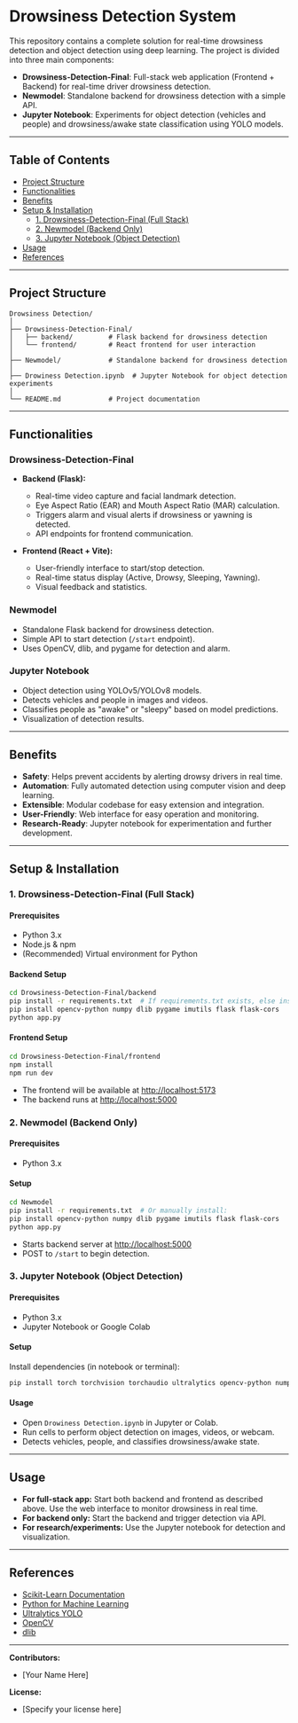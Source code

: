 # Drowsiness Detection System

This repository contains a complete solution for real-time drowsiness detection and object detection using deep learning. The project is divided into three main components:

- **Drowsiness-Detection-Final**: Full-stack web application (Frontend + Backend) for real-time driver drowsiness detection.
- **Newmodel**: Standalone backend for drowsiness detection with a simple API.
- **Jupyter Notebook**: Experiments for object detection (vehicles and people) and drowsiness/awake state classification using YOLO models.

---

## Table of Contents

- [Project Structure](#project-structure)
- [Functionalities](#functionalities)
- [Benefits](#benefits)
- [Setup & Installation](#setup--installation)
  - [1. Drowsiness-Detection-Final (Full Stack)](#1-drowsiness-detection-final-full-stack)
  - [2. Newmodel (Backend Only)](#2-newmodel-backend-only)
  - [3. Jupyter Notebook (Object Detection)](#3-jupyter-notebook-object-detection)
- [Usage](#usage)
- [References](#references)

---

## Project Structure

```
Drowsiness Detection/
│
├── Drowsiness-Detection-Final/
│   ├── backend/         # Flask backend for drowsiness detection
│   └── frontend/        # React frontend for user interaction
│
├── Newmodel/            # Standalone backend for drowsiness detection
│
├── Drowiness Detection.ipynb  # Jupyter Notebook for object detection experiments
│
└── README.md            # Project documentation
```

---

## Functionalities

### Drowsiness-Detection-Final

- **Backend (Flask):**
  - Real-time video capture and facial landmark detection.
  - Eye Aspect Ratio (EAR) and Mouth Aspect Ratio (MAR) calculation.
  - Triggers alarm and visual alerts if drowsiness or yawning is detected.
  - API endpoints for frontend communication.

- **Frontend (React + Vite):**
  - User-friendly interface to start/stop detection.
  - Real-time status display (Active, Drowsy, Sleeping, Yawning).
  - Visual feedback and statistics.

### Newmodel

- Standalone Flask backend for drowsiness detection.
- Simple API to start detection (`/start` endpoint).
- Uses OpenCV, dlib, and pygame for detection and alarm.

### Jupyter Notebook

- Object detection using YOLOv5/YOLOv8 models.
- Detects vehicles and people in images and videos.
- Classifies people as "awake" or "sleepy" based on model predictions.
- Visualization of detection results.

---

## Benefits

- **Safety**: Helps prevent accidents by alerting drowsy drivers in real time.
- **Automation**: Fully automated detection using computer vision and deep learning.
- **Extensible**: Modular codebase for easy extension and integration.
- **User-Friendly**: Web interface for easy operation and monitoring.
- **Research-Ready**: Jupyter notebook for experimentation and further development.

---

## Setup & Installation

### 1. Drowsiness-Detection-Final (Full Stack)

#### Prerequisites

- Python 3.x
- Node.js & npm
- (Recommended) Virtual environment for Python

#### Backend Setup

```sh
cd Drowsiness-Detection-Final/backend
pip install -r requirements.txt  # If requirements.txt exists, else install:
pip install opencv-python numpy dlib pygame imutils flask flask-cors
python app.py
```

#### Frontend Setup

```sh
cd Drowsiness-Detection-Final/frontend
npm install
npm run dev
```

- The frontend will be available at [http://localhost:5173](http://localhost:5173)
- The backend runs at [http://localhost:5000](http://localhost:5000)

### 2. Newmodel (Backend Only)

#### Prerequisites

- Python 3.x

#### Setup

```sh
cd Newmodel
pip install -r requirements.txt  # Or manually install:
pip install opencv-python numpy dlib pygame imutils flask flask-cors
python app.py
```

- Starts backend server at [http://localhost:5000](http://localhost:5000)
- POST to `/start` to begin detection.

### 3. Jupyter Notebook (Object Detection)

#### Prerequisites

- Python 3.x
- Jupyter Notebook or Google Colab

#### Setup

Install dependencies (in notebook or terminal):

```sh
pip install torch torchvision torchaudio ultralytics opencv-python numpy matplotlib
```

#### Usage

- Open `Drowiness Detection.ipynb` in Jupyter or Colab.
- Run cells to perform object detection on images, videos, or webcam.
- Detects vehicles, people, and classifies drowsiness/awake state.

---

## Usage

- **For full-stack app:** Start both backend and frontend as described above. Use the web interface to monitor drowsiness in real time.
- **For backend only:** Start the backend and trigger detection via API.
- **For research/experiments:** Use the Jupyter notebook for detection and visualization.

---

## References

- [Scikit-Learn Documentation](https://scikit-learn.org/)
- [Python for Machine Learning](https://docs.python.org/3/)
- [Ultralytics YOLO](https://github.com/ultralytics/ultralytics)
- [OpenCV](https://opencv.org/)
- [dlib](http://dlib.net/)

---

**Contributors:**  
- [Your Name Here]

**License:**  
- [Specify your license here]
